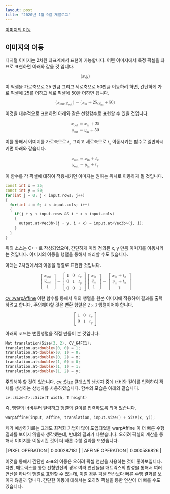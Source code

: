 ```yaml
---
layout: post
title: "2020년 1월 9일 개발로그"
---
```


[이미지의 이동](#two-dimensional-translation)

<a name="two-dimensional-translation"></a>
## 이미지의 이동

디지털 이미지는 2차원 좌표계에서 표현이 가능합니다. 어떤 이미지에서 특정 픽셀을 좌표로 표현하면 아래와 같을 것 입니다.

<math xmlns="http://www.w3.org/1998/Math/MathML" display="block">
 <semantics>
  <mrow>
   <mo fence="true" stretchy="false">(</mo>
   <mrow>
    <mrow>
     <mi>x</mi>
     <mi>,</mi>
     <mi>y</mi>
    </mrow>
   </mrow>
   <mo fence="true" stretchy="false">)</mo>
  </mrow>
 </semantics>
</math>

이 픽셀을 가로축으로 25 만큼 그리고 세로축으로 50만큼 이동하려 하면, 간단하게 가로 픽셀에 25를 더하고 세로 픽셀에 50을 더하면 됩니다.

<math xmlns="http://www.w3.org/1998/Math/MathML" display="block">
 <semantics>
  <mrow>
   <mrow>
    <mo fence="true" stretchy="false">(</mo>
    <mrow>
     <mrow>
      <msub>
       <mi>x</mi>
       <mtext>out</mtext>
      </msub>
      <mi>,</mi>
      <msub>
       <mi>y</mi>
       <mtext>out</mtext>
      </msub>
     </mrow>
    </mrow>
    <mo fence="true" stretchy="false">)</mo>
   </mrow>
   <mo stretchy="false">=</mo>
   <mrow>
    <mo fence="true" stretchy="false">(</mo>
    <mrow>
     <mrow>
      <mrow>
       <msub>
        <mi>x</mi>
        <mtext>in</mtext>
       </msub>
       <mo stretchy="false">+</mo>
       <mn>25</mn>
      </mrow>
      <mi>,</mi>
      <mrow>
       <msub>
        <mi>y</mi>
        <mtext>in</mtext>
       </msub>
       <mo stretchy="false">+</mo>
       <mn>50</mn>
      </mrow>
     </mrow>
    </mrow>
    <mo fence="true" stretchy="false">)</mo>
   </mrow>
  </mrow>
 </semantics>
</math>

이것을 대수적으로 표현하면 아래와 같은 선형함수로 표현할 수 있을 것입니다.

<math xmlns="http://www.w3.org/1998/Math/MathML" display="block">
 <semantics>
  <mtable>
   <mtr>
    <mtd>
     <mrow>
      <msub>
       <mi>x</mi>
       <mtext>out</mtext>
      </msub>
      <mo stretchy="false">=</mo>
      <mrow>
       <msub>
        <mi>x</mi>
        <mtext>in</mtext>
       </msub>
       <mo stretchy="false">+</mo>
       <mn>25</mn>
      </mrow>
     </mrow>
    </mtd>
   </mtr>
   <mtr>
    <mtd>
     <mrow>
      <msub>
       <mi>y</mi>
       <mtext>out</mtext>
      </msub>
      <mo stretchy="false">=</mo>
      <mrow>
       <msub>
        <mi>y</mi>
        <mtext>in</mtext>
       </msub>
       <mo stretchy="false">+</mo>
       <mn>50</mn>
      </mrow>
     </mrow>
    </mtd>
   </mtr>
  </mtable>
 </semantics>
</math>

이를 통해서 이미지를 가로축으로 <math><msub><mi>t</mi><mi>x</mi></msub></math> 그리고 세로축으로 <math><msub><mi>t</mi><mi>y</mi></msub></math> 이동시키는 함수로 일반화시키면 아래와 같습니다.

<math xmlns="http://www.w3.org/1998/Math/MathML" display="block">
 <semantics>
  <mtable>
   <mtr>
    <mtd>
     <mrow>
      <msub>
       <mi>x</mi>
       <mtext>out</mtext>
      </msub>
      <mo stretchy="false">=</mo>
      <mrow>
       <msub>
        <mi>x</mi>
        <mtext>in</mtext>
       </msub>
       <mo stretchy="false">+</mo>
       <msub>
        <mi>t</mi>
        <mi>x</mi>
       </msub>
      </mrow>
     </mrow>
    </mtd>
   </mtr>
   <mtr>
    <mtd>
     <mrow>
      <msub>
       <mi>y</mi>
       <mtext>out</mtext>
      </msub>
      <mo stretchy="false">=</mo>
      <mrow>
       <msub>
        <mi>y</mi>
        <mtext>in</mtext>
       </msub>
       <mo stretchy="false">+</mo>
       <msub>
        <mi>t</mi>
        <mi>y</mi>
       </msub>
      </mrow>
     </mrow>
    </mtd>
   </mtr>
  </mtable>
 </semantics>
</math>

이 함수를 각 픽셀에 대하여 적용시키면 이미지는 원하는 위치로 이동하게 될 것입니다.

```c++
const int x = 25;
const int y = 50;
for(int j = 0; j < input.rows; j++)
{
  for(int i = 0; i < input.cols; i++)
  {
    if(j + y < input.rows && i + x < input.cols)
    {
      output.at<Vec3b>(j + y, i + x) = input.at<Vec3b>(j, i);
    }
  }
}
```

위의 소스는 C++ 로 작성되었으며, 간단하게 미리 정의된 x, y 만큼 이미지를 이동시키는 것입니다. 이미지의 이동을 행렬을 통해서 처리할 수도 있습니다.

아래는 2차원에서의 이동을 행렬로 표현한 것입니다.

<math xmlns="http://www.w3.org/1998/Math/MathML" display="block">
 <semantics>
  <mrow>
   <mrow>
    <mrow>
     <mo fence="true" stretchy="true">[</mo>
     <mrow>
      <mtable>
       <mtr>
        <mtd>
         <msub>
          <mi>x</mi>
          <mtext>out</mtext>
         </msub>
        </mtd>
       </mtr>
       <mtr>
        <mtd>
         <msub>
          <mi>y</mi>
          <mtext>out</mtext>
         </msub>
        </mtd>
       </mtr>
       <mtr>
        <mtd>
         <mn>1</mn>
        </mtd>
       </mtr>
      </mtable>
     </mrow>
     <mo fence="true" stretchy="true">]</mo>
    </mrow>
    <mo stretchy="false">=</mo>
    <mrow>
     <mo fence="true" stretchy="true">[</mo>
     <mrow>
      <mtable>
       <mtr>
        <mtd>
         <mn>1</mn>
        </mtd>
        <mtd>
         <mn>0</mn>
        </mtd>
        <mtd>
         <msub>
          <mi>t</mi>
          <mi>x</mi>
         </msub>
        </mtd>
       </mtr>
       <mtr>
        <mtd>
         <mn>0</mn>
        </mtd>
        <mtd>
         <mn>1</mn>
        </mtd>
        <mtd>
         <msub>
          <mi>t</mi>
          <mi>y</mi>
         </msub>
        </mtd>
       </mtr>
       <mtr>
        <mtd>
         <mn>0</mn>
        </mtd>
        <mtd>
         <mn>0</mn>
        </mtd>
        <mtd>
         <mn>1</mn>
        </mtd>
       </mtr>
      </mtable>
     </mrow>
     <mo fence="true" stretchy="true">]</mo>
    </mrow>
   </mrow>
   <mrow>
    <mrow>
     <mo fence="true" stretchy="true">[</mo>
     <mrow>
      <mtable>
       <mtr>
        <mtd>
         <msub>
          <mi>x</mi>
          <mtext>in</mtext>
         </msub>
        </mtd>
       </mtr>
       <mtr>
        <mtd>
         <msub>
          <mi>y</mi>
          <mtext>in</mtext>
         </msub>
        </mtd>
       </mtr>
       <mtr>
        <mtd>
         <mn>1</mn>
        </mtd>
       </mtr>
      </mtable>
     </mrow>
     <mo fence="true" stretchy="true">]</mo>
    </mrow>
    <mo stretchy="false">=</mo>
    <mrow>
     <mo fence="true" stretchy="true">[</mo>
     <mrow>
      <mtable>
       <mtr>
        <mtd>
         <mrow>
          <msub>
           <mi>x</mi>
           <mtext>in</mtext>
          </msub>
          <mo stretchy="false">+</mo>
          <msub>
           <mi>t</mi>
           <mi>x</mi>
          </msub>
         </mrow>
        </mtd>
       </mtr>
       <mtr>
        <mtd>
         <mrow>
          <msub>
           <mi>y</mi>
           <mtext>in</mtext>
          </msub>
          <mo stretchy="false">+</mo>
          <msub>
           <mi>t</mi>
           <mi>y</mi>
          </msub>
         </mrow>
        </mtd>
       </mtr>
       <mtr>
        <mtd>
         <mn>1</mn>
        </mtd>
       </mtr>
      </mtable>
     </mrow>
     <mo fence="true" stretchy="true">]</mo>
    </mrow>
   </mrow>
  </mrow>
 </semantics>
</math>

[cv::warpAffine](https://docs.opencv.org/3.4/da/d54/group__imgproc__transform.html#ga0203d9ee5fcd28d40dbc4a1ea4451983) 이란 함수를 통해서 위의 행렬을 원본 이미지에 적용하여 결과를 출력하려고 합니다. 주의해야할 것은 변환 행렬은 <math><semantics><mrow><mn>2</mn><mo stretchy="false">×</mo><mn>3</mn></mrow></semantics></math> 행렬이어야 합니다.

<math xmlns="http://www.w3.org/1998/Math/MathML" display="block">
 <semantics>
  <mrow>
   <mo fence="true" stretchy="true">[</mo>
   <mrow>
    <mtable>
     <mtr>
      <mtd>
       <mn>1</mn>
      </mtd>
      <mtd>
       <mn>0</mn>
      </mtd>
      <mtd>
       <msub>
        <mi>t</mi>
        <mi>x</mi>
       </msub>
      </mtd>
     </mtr>
     <mtr>
      <mtd>
       <mn>0</mn>
      </mtd>
      <mtd>
       <mn>1</mn>
      </mtd>
      <mtd>
       <msub>
        <mi>t</mi>
        <mi>y</mi>
       </msub>
      </mtd>
     </mtr>
    </mtable>
   </mrow>
   <mo fence="true" stretchy="true">]</mo>
  </mrow>
 </semantics>
</math>

아래의 코드는 변환행렬을 직접 만들어 본 것입니다.

```c++
Mat translation(Size(3, 2), CV_64FC1);
translation.at<double>(0, 0) = 1;
translation.at<double>(0, 1) = 0;
translation.at<double>(0, 2) = x;
translation.at<double>(1, 0) = 0;
translation.at<double>(1, 1) = 1;
translation.at<double>(1, 2) = y;
```

주의해야 할 것이 있습니다. [cv::Size](https://docs.opencv.org/3.4/d6/d50/classcv_1_1Size__.html#a45c97e9a4930d73fde11c2acc5f371ac) 클래스의 생성자 중에 너비와 길이를 입력하여 객체를 생성하는 생성자를 사용하였습니다. 함수의 모습은 아래와 같습니다.

```c++
cv::Size<T>::Size(T width, T height)
```

즉, 행렬의 너비부터 일력하고 행렬의 길이를 입력하도록 되어 있습니다.

```c++
warpAffine(input, affine, translation, input.size() + Size(x, y));
```

제가 예상하기로는 그래도 최적화 기법이 많이 도입되었을 warpAffine 이 더 빠른 수행결과를 보이지 않을까 생각했는데, 반대의 결과가 나왔습니다. 오히려 픽셀의 계산을 통해서 이미지를 이동시킨 것이 더 빠른 수행 결과를 보였습니다.

| PIXEL OPERATION  | 0.000287181 |
| AFFINE OPERATION | 0.000586826 |

이것을 통해서 간단한 좌표의 이동은 오히려 픽셀 연산을 사용하는 것이 좋아보입니다. 다만, 매트릭스를 통한 선형연산의 경우 여러 연산들을 매트릭스의 합성을 통해서 여러 연산을 하나의 행렬로 표현할 수 있는데, 이럴 경우 픽셀 연산보다 빠른 수행 결과를 보이지 않을까 합니다. 간단한 이동에 대해서는 오히려 픽셀을 통한 연산이 더 빠를 수도 있습니다.
